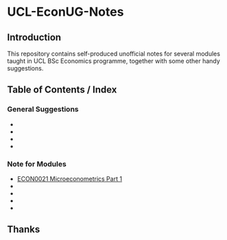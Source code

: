 # UCL-EconUG-Notes

## Introduction

This repository contains self-produced unofficial notes for several modules taught in UCL BSc Economics programme, together with some other handy suggestions.

## Table of Contents / Index

### General Suggestions

- 
- 
- 
- 

### Note for Modules

- [ECON0021 Microeconometrics Part 1](./ECON21_Part1.md)
- 
- 
- 
- 

## Thanks
